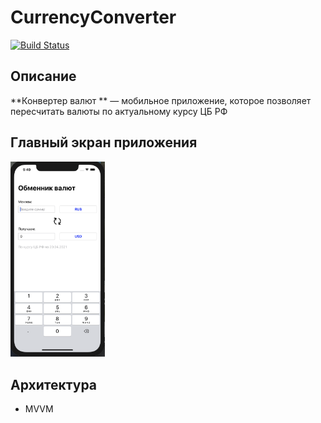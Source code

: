 # CurrencyConverter

[![Build Status](https://app.travis-ci.com/VYR3X/CurrencyConverter.svg?branch=main)](https://app.travis-ci.com/VYR3X/CurrencyConverter)

## Описание

**Конвертер валют ** — мобильное приложение, которое позволяет пересчитать валюты по актуальному курсу ЦБ РФ

## Главный экран приложения 

<img src="/images/main.png" width="30%">

## Архитектура 
* MVVM 

